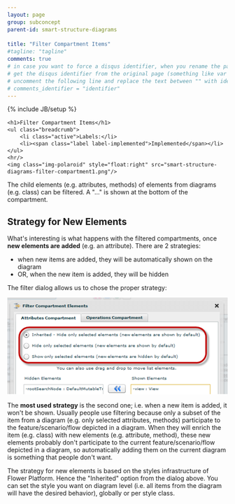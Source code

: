 ```yaml
---
layout: page
group: subconcept
parent-id: smart-structure-diagrams

title: "Filter Compartment Items"
#tagline: "tagline"
comments: true
# in case you want to force a disqus identifier, when you rename the page
# get the disqus identifier from the original page (something like var disqus_identifier = 'ident';),
# uncomment the following line and replace the text between "" with ident
# comments_identifier = "identifier"
---
```

{% include JB/setup %}

<div>

	<h1>Filter Compartment Items</h1>
    <ul class="breadcrumb">
	    <li class="active">Labels:</li>
	    <li><span class="label label-implemented">Implemented</span></li>
    </ul>
    <hr/>
	<img class="img-polaroid" style="float:right" src="smart-structure-diagrams-filter-compartment1.png"/>
</div>

The child elements (e.g. attributes, methods) of elements from diagrams (e.g. class) can be filtered. A "..." is shown at the bottom of the compartment.

## Strategy for New Elements

What's interesting is what happens with the filtered compartments, once **new elements are added** (e.g. an attribute). There are 2 strategies:

* when new items are added, they will be automatically shown on the diagram
* OR, when the new item is added, they will be hidden

The filter dialog allows us to chose the proper strategy:

<div>
<p class="text-center">
<img class="img-polaroid" src="smart-structure-diagrams-filter-compartment2.png"/>
</p>

<div class="alert alert-info">
The <strong>most used strategy</strong> is the second one; i.e. when a new item is added, it won't be shown. 
Usually people use filtering because only a subset of the item from a diagram (e.g. only selected attributes, methods) participate to the feature/scenario/flow depicted in a diagram. When they will enrich the item (e.g. class) with new elements (e.g. attribute, method), these new elements probably don't participate to the current feature/scenario/flow depicted in a diagram, so automatically adding them on the current diagram is something that people don't want.
</div>
</div>

The strategy for new elements is based on the styles infrastructure of Flower Platform. Hence the "Inherited" option from the dialog above. 
You can set the style you want on diagram level (i.e. all items from the diagram will have the desired behavior), globally or per style class. 
